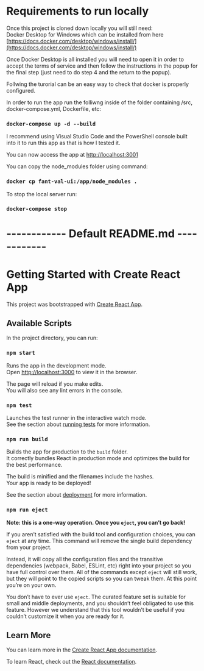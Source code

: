 
# Requirements to run locally
Once this project is cloned down locally you will still need:\
Docker Desktop for Windows which can be installed from here [https://docs.docker.com/desktop/windows/install/](https://docs.docker.com/desktop/windows/install/)

Once Docker Desktop is all installed you will need to open it in order to accept the terms of service and then follow the instructions in the popup for the final step (just need to do step 4 and the return to the popup).

Follwing the turorial can be an easy way to check that docker is properly configured.

In order to run the app run the folliwng inside of the folder containing /src, docker-compose.yml, Dockerfile, etc:

### `docker-compose up -d --build`

I recommend using Visual Studio Code and the PowerShell console built into  it to run this app as that is how I tested it.

You can now access the app at [http://localhost:3001](http://localhost:3001)

You can copy the node_modules folder using command:

### `docker cp fant-val-ui:/app/node_modules .`

To stop the local server run:

### `docker-compose stop`



# ------------ Default README.md ------------ #



# Getting Started with Create React App

This project was bootstrapped with [Create React App](https://github.com/facebook/create-react-app).

## Available Scripts

In the project directory, you can run:

### `npm start`

Runs the app in the development mode.\
Open [http://localhost:3000](http://localhost:3000) to view it in the browser.

The page will reload if you make edits.\
You will also see any lint errors in the console.

### `npm test`

Launches the test runner in the interactive watch mode.\
See the section about [running tests](https://facebook.github.io/create-react-app/docs/running-tests) for more information.

### `npm run build`

Builds the app for production to the `build` folder.\
It correctly bundles React in production mode and optimizes the build for the best performance.

The build is minified and the filenames include the hashes.\
Your app is ready to be deployed!

See the section about [deployment](https://facebook.github.io/create-react-app/docs/deployment) for more information.

### `npm run eject`

**Note: this is a one-way operation. Once you `eject`, you can’t go back!**

If you aren’t satisfied with the build tool and configuration choices, you can `eject` at any time. This command will remove the single build dependency from your project.

Instead, it will copy all the configuration files and the transitive dependencies (webpack, Babel, ESLint, etc) right into your project so you have full control over them. All of the commands except `eject` will still work, but they will point to the copied scripts so you can tweak them. At this point you’re on your own.

You don’t have to ever use `eject`. The curated feature set is suitable for small and middle deployments, and you shouldn’t feel obligated to use this feature. However we understand that this tool wouldn’t be useful if you couldn’t customize it when you are ready for it.

## Learn More

You can learn more in the [Create React App documentation](https://facebook.github.io/create-react-app/docs/getting-started).

To learn React, check out the [React documentation](https://reactjs.org/).
